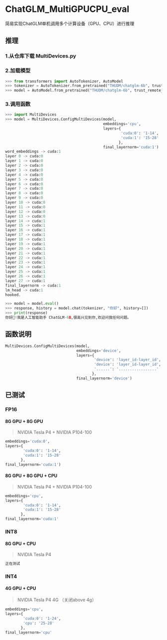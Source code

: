 # ChatGLM_MultiGPUCPU_eval
简易实现ChatGLM单机调用多个计算设备（GPU、CPU）进行推理
## 推理
### 1.从仓库下载 MultiDevices.py
### 2.加载模型
```python
>>> from transformers import AutoTokenizer, AutoModel
>>> tokenizer = AutoTokenizer.from_pretrained("THUDM/chatglm-6b", trust_remote_code=True)
>>> model = AutoModel.from_pretrained("THUDM/chatglm-6b", trust_remote_code=True).half()
```
### 3.调用函数
```python
>>> import MultiDevices
>>> model = MultiDevices.ConfigMultiDevices(model,
                                            embeddings='cpu',
                                            layers={
                                                    'cuda:0': '1-14',
                                                    'cuda:1': '15-28'
                                                   },
                                            final_layernorm='cuda:1')
word_embeddings -> cuda:1
layer 0 -> cuda:0
layer 1 -> cuda:0
layer 2 -> cuda:0
layer 3 -> cuda:0
layer 4 -> cuda:0
layer 5 -> cuda:0
layer 6 -> cuda:0
layer 7 -> cuda:0
layer 8 -> cuda:0
layer 9 -> cuda:0
layer 10 -> cuda:0
layer 11 -> cuda:0
layer 12 -> cuda:0
layer 13 -> cuda:0
layer 14 -> cuda:1
layer 15 -> cuda:1
layer 16 -> cuda:1
layer 17 -> cuda:1
layer 18 -> cuda:1
layer 19 -> cuda:1
layer 20 -> cuda:1
layer 21 -> cuda:1
layer 22 -> cuda:1
layer 23 -> cuda:1
layer 24 -> cuda:1
layer 25 -> cuda:1
layer 26 -> cuda:1
layer 27 -> cuda:1
final_layernorm -> cuda:1
lm_head -> cuda:1
hooked.
```
```python
>>> model = model.eval()
>>> response, history = model.chat(tokenizer, "你好", history=[])
>>> print(response)
你好👋!我是人工智能助手 ChatGLM-6B,很高兴见到你,欢迎问我任何问题。
```
## 函数说明
```python
MultiDevices.ConfigMultiDevices(model,
                                embeddings='device',
                                layers={
                                        'device': 'layer_id-layer_id',
                                        'device': 'layer_id-layer_id',
                                        '......': '.................'
                                       },
                                final_layernorm='device')
```
## 已测试
### FP16
#### 8G GPU + 8G GPU
> NVIDIA Tesla P4 + NVIDIA P104-100

```python
embeddings='cuda:0',
layers={
        'cuda:0': '1-14',
        'cuda:1': '15-28'
       },
final_layernorm='cuda:1')
```
#### 8G GPU + 8G GPU + CPU
> NVIDIA Tesla P4 + NVIDIA P104-100
```python
embeddings='cpu',
layers={
        'cuda:0': '1-14',
        'cuda:1': '15-28'
       },
final_layernorm='cuda:1'
```
### INT8
#### 8G GPU + CPU
> NVIDIA Tesla P4
```python
正在测试
```
### INT4
#### 4G GPU + CPU
> NVIDIA Tesla P4 4G （关闭above 4g）
```python
embeddings='cpu',
layers={
        'cuda:0': '1-24',
        'cpu': '25-28'
       },
final_layernorm='cpu'
```
